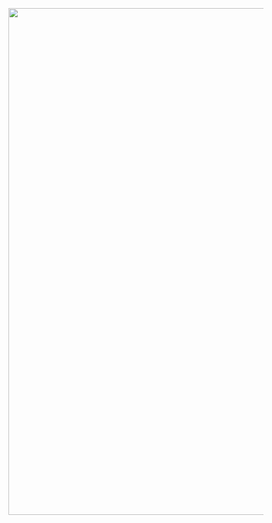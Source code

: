 <p align='center'>
<img src="https://www.canva.com/design/DAGA8yLZ5xo/Ie8ndhMFg6IyHQ_emK3hJA/edit?utm_content=DAGA8yLZ5xo&utm_campaign=designshare&utm_medium=link2&utm_source=sharebutton" width=1000px>
</p>

<!--
**sakshi-nischal/sakshi-nischal** is a ✨ _special_ ✨ repository because its `README.md` (this file) appears on your GitHub profile.

Here are some ideas to get you started:

- 🔭 I’m currently working on ...
- 🌱 I’m currently learning ...
- 👯 I’m looking to collaborate on ...
- 🤔 I’m looking for help with ...
- 💬 Ask me about ...
- 📫 How to reach me: ...
- 😄 Pronouns: ...
- ⚡ Fun fact: ...
-->
